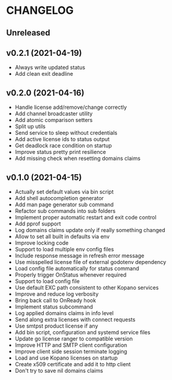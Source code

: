 # CHANGELOG

## Unreleased



## v0.2.1 (2021-04-19)

- Always write updated status
- Add clean exit deadline


## v0.2.0 (2021-04-16)

- Handle license add/remove/change correctly
- Add channel broadcaster utility
- Add atomic comparison setters
- Split up utils
- Send service to sleep without credentials
- Add active license ids to status output
- Get deadlock race condition on startup
- Improve status pretty print resilience
- Add missing check when resetting domains claims


## v0.1.0 (2021-04-15)

- Actually set default values via bin script
- Add shell autocompletion generator
- Add man page generator sub command
- Refactor sub commands into sub folders
- Implement proper automatic restart and exit code control
- Add pprof support
- Log domains claims update only if really something changed
- Allow to set all built in defaults via env
- Improve locking code
- Support to load multiple env config files
- Include response message in refresh error message
- Use misspelled license file of external godotenv dependency
- Load config file automatically for status command
- Properly trigger OnStatus whenever required
- Support to load config file
- Use default EXC path consistent to other Kopano services
- Improve and reduce log verbosity
- Bring back call to OnReady hook
- Implement status subcommand
- Log applied domains claims in info level
- Send along extra licenses with connect requests
- Use smtpst product license if any
- Add bin script, configuration and systemd service files
- Update go license ranger to compatible version
- Improve HTTP and SMTP client configuration
- Improve client side session terminate logging
- Load and use Kopano licenses on startup
- Create x509 certificate and add it to http client
- Don't try to save nil domains claims

